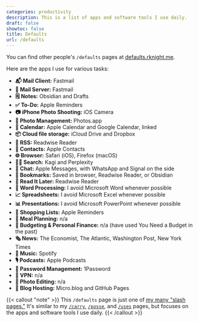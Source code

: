 ```yaml
---
categories: productivity
description: This is a list of apps and software tools I use daily.
draft: false
showtoc: false
title: Defaults
url: /defaults
---
```


You can find other people's `/defaults` pages at [defaults.rknight.me](https://defaults.rknight.me/).

Here are the apps I use for various tasks:

- **📬 Mail Client:** Fastmail
- **📮 Mail Server:** Fastmail
- **🗒️ Notes:** Obsidian and Drafts
- **✅ To-Do:** Apple Reminders
- **📷 iPhone Photo Shooting:** iOS Camera
- **🌅 Photo Management:** Photos.app
- **📆 Calendar:** Apple Calendar and Google Calendar, linked
- **📦 Cloud file storage:** iCloud Drive and Dropbox
- **📖 RSS:** Readwise Reader
- **👥 Contacts:** Apple Contacts
- **🌐 Browser:** Safari (iOS), Firefox (macOS)
- **🕵🏻 Search:** Kagi and Perplexity
- **💬 Chat:** Apple Messages, with WhatsApp and Signal on the side
- **🔖 Bookmarks:** Saved in browser, Readwise Reader, or Obsidian
- **📑 Read It Later:** Readwise Reader
- **📝 Word Processing:** I avoid Microsoft Word whenever possible
- **📈 Spreadsheets:** I avoid Microsoft Excel whenever possible
- **📊 Presentations:** I avoid Microsoft PowerPoint whenever possible
- **🛒 Shopping Lists:** Apple Reminders
- **🥘 Meal Planning:** n/a
- **💸 Budgeting & Personal Finance:** n/a (have used You Need a Budget in the past)
- **🗞️ News:** The Economist, The Atlantic, Washington Post, New York Times
- **🎹 Music:** Spotify
- **🎙️ Podcasts:** Apple Podcasts
- **🔑 Password Management:** 1Password
- **🔐 VPN:** n/a
- **🎨 Photo Editing:** n/a
- **🏡 Blog Hosting:** Micro.blog and GitHub Pages

{{< callout "note" >}}
This `/defaults` page is just one of [my many "slash pages."](/slashes) It's similar to my [`/carry`](/carry), [`/posse`](/posse), and [`/uses`](/uses) pages, but focuses on the apps and software tools I use daily.
{{< /callout >}}